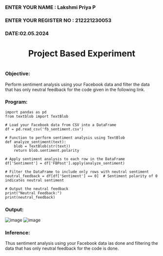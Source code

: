 <H3>ENTER YOUR NAME : Lakshmi Priya P</H3>
<H3>ENTER YOUR REGISTER NO : 212221230053</H3>
<H3>DATE:02.05.2024</H3>
<H1 Align="center">Project Based Experiment<H1>

### Objective:

Perform sentiment analysis using your Facebook data and filter the data that has only neutral feedback for the code given in the following link.
  
### Program:
```
import pandas as pd
from textblob import TextBlob

# Load your Facebook data from CSV into a DataFrame
df = pd.read_csv('fb_sentiment.csv')

# Function to perform sentiment analysis using TextBlob
def analyze_sentiment(text):
    blob = TextBlob(str(text))
    return blob.sentiment.polarity

# Apply sentiment analysis to each row in the DataFrame
df['Sentiment'] = df['FBPost'].apply(analyze_sentiment)

# Filter the DataFrame to include only rows with neutral sentiment
neutral_feedback = df[df['Sentiment'] == 0]  # Sentiment polarity of 0 indicates neutral sentiment

# Output the neutral feedback
print("Neutral Feedback:")
print(neutral_feedback)

```
### Output: 
![image](https://github.com/Lakshmipriya-P-AI/Project-Based-Experiment-AAI/assets/93427923/69ff179a-46b3-428e-95b1-044a0d1502d6)
![image](https://github.com/Lakshmipriya-P-AI/Project-Based-Experiment-AAI/assets/93427923/e678c0f7-3ab8-43b5-b9ca-ca4bf2975248)

### Inference:
Thus sentiment analysis using your Facebook data ias done and filtering the data that has only neutral feedback for the code is done.
